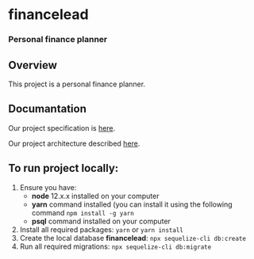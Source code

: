 # financelead

### Personal finance planner

## Overview
This project is a personal finance planner.

## Documantation

Our project specification is [here](./docs/specification.md).

Our project architecture described [here](./docs/architecture.md).

## To run project locally:

1. Ensure you have:
    - **node** 12.x.x installed on your computer
    - **yarn** command installed (you can install it using the following command `npm install -g yarn`
    - **psql** command installed on your computer
1. Install all required packages: `yarn` or `yarn install`
1. Create the local database **financelead**: `npx sequelize-cli db:create`
1. Run all required migrations: `npx sequelize-cli db:migrate`